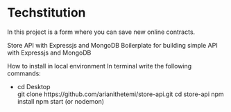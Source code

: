 # Techstitution
In this project is a form where you can save new online contracts.



Store API with Expressjs and MongoDB
Boilerplate for building simple API with Expressjs and MongoDB

How to install in local environment
In terminal write the following commands:
<ul> 
  <li>cd Desktop</li>
git clone https://github.com/arianithetemi/store-api.git
cd store-api
npm install
npm start (or nodemon)

